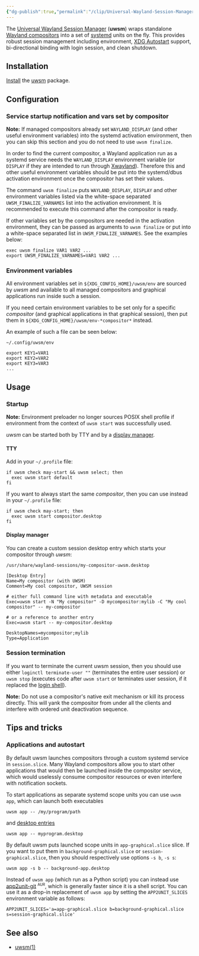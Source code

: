 ```yaml
---
{"dg-publish":true,"permalink":"/clip/Universal-Wayland-Session-Manager-ArchWiki/","title":"Universal Wayland Session Manager - ArchWiki","created":"2025-06-07T19:23:03.624+08:00"}
---
```


The [Universal Wayland Session Manager](https://github.com/Vladimir-csp/uwsm) (**uwsm**) wraps standalone [Wayland compositors](https://wiki.archlinux.org/title/Wayland#Compositors "Wayland") into a set of [systemd](https://wiki.archlinux.org/title/Systemd "Systemd") units on the fly. This provides robust session management including environment, [XDG Autostart](https://wiki.archlinux.org/title/XDG_Autostart "XDG Autostart") support, bi-directional binding with login session, and clean shutdown.

## Installation

[Install](https://wiki.archlinux.org/title/Install "Install") the [uwsm](https://archlinux.org/packages/?name=uwsm) package.

## Configuration

### Service startup notification and vars set by compositor

**Note:** If managed compositors already set `WAYLAND_DISPLAY` (and other useful environment variables) into the systemd activation environment, then you can skip this section and you do not need to use `uwsm finalize`.

In order to find the current compositor, a Wayland application run as a systemd service needs the `WAYLAND_DISPLAY` environment variable (or `DISPLAY` if they are intended to run through [Xwayland](https://wiki.archlinux.org/title/Xwayland "Xwayland")). Therefore this and other useful environment variables should be put into the systemd/dbus activation environment once the compositor has set their values.

The command `uwsm finalize` puts `WAYLAND_DISPLAY`, `DISPLAY` and other environment variables listed via the white-space separated `UWSM_FINALIZE_VARNAMES` list into the activation environment. It is recommended to execute this command after the compositor is ready.

If other variables set by the compositors are needed in the activation environment, they can be passed as arguments to `uwsm finalize` or put into a white-space separated list in `UWSM_FINALIZE_VARNAMES`. See the examples below:

```
exec uwsm finalize VAR1 VAR2 ...
export UWSM_FINALIZE_VARNAMES=VAR1 VAR2 ...
```

### Environment variables

All environment variables set in `${XDG_CONFIG_HOME}/uwsm/env` are sourced by *uwsm* and available to all managed compositors and graphical applications run inside such a session.

If you need certain environment variables to be set only for a specific *compositor* (and graphical applications in that graphical session), then put them in `${XDG_CONFIG_HOME}/uwsm/env-*compositor*` instead.

An example of such a file can be seen below:

```
~/.config/uwsm/env
```
```
export KEY1=VAR1
export KEY2=VAR2
export KEY3=VAR3
...
```

## Usage

### Startup

**Note:** Environment preloader no longer sources POSIX shell profile if environment from the context of `uwsm start` was successfully used.

*uwsm* can be started both by TTY and by a [display manager](https://wiki.archlinux.org/title/Display_manager "Display manager").

#### TTY

Add in your `~/.profile` file:

```
if uwsm check may-start && uwsm select; then
  exec uwsm start default
fi
```

If you want to always start the same *compositor*, then you can use instead in your `~/.profile` file:

```
if uwsm check may-start; then
  exec uwsm start compositor.desktop
fi
```

#### Display manager

You can create a custom session desktop entry which starts your compositor through *uwsm*:

```
/usr/share/wayland-sessions/my-compositor-uwsm.desktop
```
```
[Desktop Entry]
Name=My compositor (with UWSM)
Comment=My cool compositor, UWSM session

# either full command line with metadata and executable
Exec=uwsm start -N "My compositor" -D mycompositor:mylib -C "My cool compositor" -- my-compositor

# or a reference to another entry
Exec=uwsm start -- my-compositor.desktop

DesktopNames=mycompositor;mylib
Type=Application
```

### Session termination

If you want to terminate the current uwsm session, then you should use either `loginctl terminate-user ""` (terminates the entire user session) or `uwsm stop` (executes code after `uwsm start` or terminates user session, if it replaced the [login shell](https://wiki.archlinux.org/title/Login_shell "Login shell")).

**Note:** Do not use a compositor's native exit mechanism or kill its process directly. This will yank the compositor from under all the clients and interfere with ordered unit deactivation sequence.

## Tips and tricks

### Applications and autostart

By default uwsm launches compositors through a custom systemd service in `session.slice`. Many Wayland compositors allow you to start other applications that would then be launched inside the compositor service, which would uselessly consume compositor resources or even interfere with notification sockets.

To start applications as separate systemd scope units you can use `uwsm app`, which can launch both executables

```
uwsm app -- /my/program/path
```

and [desktop entries](https://wiki.archlinux.org/title/Desktop_entries "Desktop entries")

```
uwsm app -- myprogram.desktop
```

By default uwsm puts launched scope units in `app-graphical.slice` slice. If you want to put them in `background-graphical.slice` or `session-graphical.slice`, then you should respectively use options `-s b`, `-s s`:

```
uwsm app -s b -- background-app.desktop
```

Instead of `uwsm app` (which run as a Python script) you can instead use [app2unit-git](https://aur.archlinux.org/packages/app2unit-git/) <sup><small>AUR</small></sup>, which is generally faster since it is a shell script. You can use it as a drop-in replacement of `uwsm app` by setting the `APP2UNIT_SLICES` environment variable as follows:

```
APP2UNIT_SLICES='a=app-graphical.slice b=background-graphical.slice s=session-graphical.slice'
```

## See also

- [uwsm(1)](https://man.archlinux.org/man/uwsm.1)